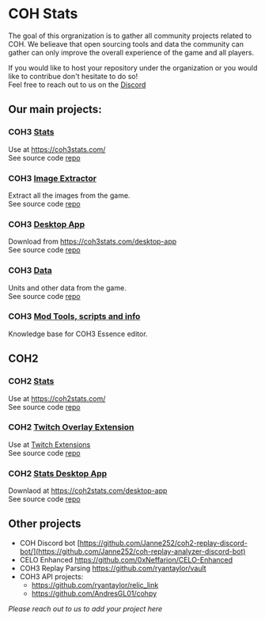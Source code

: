 # COH Stats

The goal of this orgranization is to gather all community projects related to COH.
We belieave that open sourcing tools and data the community can gather can only improve the overall experience of the game and all players.

If you would like to host your repository under the organization or you would like to contribue don't hesitate to do so!   
Feel free to reach out to us on the [Discord](https://discord.gg/jRrnwqMfkr)

## Our main projects:

### COH3 [Stats](https://github.com/cohstats/coh3-stats)
Use at https://coh3stats.com/  
See source code [repo](https://github.com/cohstats/coh3-stats)

### COH3 [Image Extractor](https://github.com/cohstats/coh3-image-extractor)
Extract all the images from the game.  
See source code [repo](https://github.com/cohstats/coh3-image-extractor)

### COH3 [Desktop App](https://github.com/cohstats/coh3-stats-desktop-app)
Download from https://coh3stats.com/desktop-app  
See source code [repo](https://github.com/cohstats/coh3-stats-desktop-app)

### COH3 [Data](https://github.com/cohstats/coh3-data)
Units and other data from the game.  
See source code [repo](https://github.com/cohstats/coh3-data)

### COH3 [Mod Tools, scripts and info](https://github.com/cohstats/coh3-mod-tools)
Knowledge base for COH3 Essence editor.

## COH2

### COH2 [Stats](https://coh2stats.com/)
Use at https://coh2stats.com/  
See source code [repo](https://github.com/cohstats/coh2stats)

### COH2 [Twitch Overlay Extension](https://dashboard.twitch.tv/extensions/6x9q2nzzv9wewklo7gt7hz2vypdgg7)
Use at [Twitch Extensions](https://dashboard.twitch.tv/extensions/6x9q2nzzv9wewklo7gt7hz2vypdgg7)  
See source code [repo](https://github.com/cohstats/twitch-overlay-extension)

### COH2 [Stats Desktop App](https://coh2stats.com/desktop-app)
Downlaod at https://coh2stats.com/desktop-app  
See source code [repo](https://github.com/cohstats/coh2stats/tree/master/packages/app) 

## Other projects
- COH Discord bot [https://github.com/Janne252/coh2-replay-discord-bot/](https://github.com/Janne252/coh-replay-analyzer-discord-bot)
- CELO Enhanced https://github.com/0xNeffarion/CELO-Enhanced
- COH3 Replay Parsing https://github.com/ryantaylor/vault
- COH3 API projects:
   - https://github.com/ryantaylor/relic_link 
   - https://github.com/AndresGL01/cohpy
  
_Please reach out to us to add your project here_
